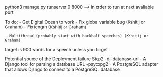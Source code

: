 python3 manage.py runserver 0:8000 --> in order to run at next avaliable port

To do:
    - Get Digital Ocean to work
    - Fix global variable bug (Kshitij or Graham)
    - Fix length (Kshitij or Graham)

    - Multithread (probably start with backhalf speeches) (Kshitij or Graham)


target is 900 words for a speech unless you forget




Potential source of the Deployment failure
    Step2
        -dj-database-url - A Django tool for parsing a database URL
        -psycopg2 - A PostgreSQL adapter that allows Django to connect to a PostgreSQL database
    